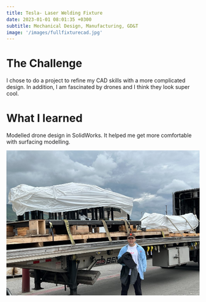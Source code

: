 ```yaml
---
title: Tesla- Laser Welding Fixture
date: 2023-01-01 08:01:35 +0300
subtitle: Mechanical Design, Manufacturing, GD&T
image: '/images/fullfixturecad.jpg'
---
```


# The Challenge
I chose to do a project to refine my CAD skills with a more complicated design. In addition, I am fascinated by drones and I think they look super cool. 

# What I learned
Modelled drone design in SolidWorks. It helped me get more comfortable with surfacing modelling. 

<div class="gallery-box">
  <div class="gallery">
    <img src="/images/ontruck.jpg" loading="lazy" alt="Project">
  </div>
</div>